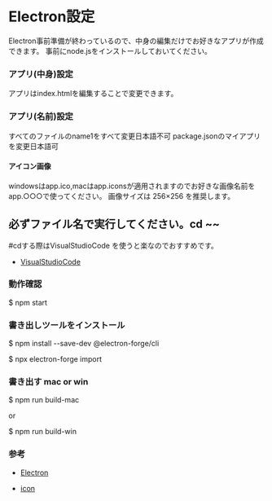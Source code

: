 # Electron設定
<a>Electron事前準備が終わっているので、中身の編集だけでお好きなアプリが作成できます。</a>
<a>事前にnode.jsをインストールしておいてください。</a>

### アプリ(中身)設定
アプリはindex.htmlを編集することで変更できます。

### アプリ(名前)設定
<a>すべてのファイルのname1をすべて変更日本語不可</a>
<a>package.jsonのマイアプリを変更日本語可</a>

#### アイコン画像
<a>windowsはapp.ico,macはapp.iconsが適用されますのでお好きな画像名前をapp.○○○で使ってください。</a>
<a>画像サイズは 256×256 を推奨します。</a>

## 必ずファイル名で実行してください。cd ~~
#cdする際はVisualStudioCode を使うと楽なのでおすすめです。
- [VisualStudioCode](https://code.visualstudio.com)

### 動作確認

<a>$ npm start</a>


### 書き出しツールをインストール

<a>$ npm install --save-dev @electron-forge/cli</a>

<a>$ npx electron-forge import</a>


### 書き出す mac or win

<a>$ npm run build-mac</a>

<a>or</a>

<a>$ npm run build-win</a>


### 参考

- [Electron](https://qiita.com/udayaan/items/dfb324bc6cadeb9a8f6f)

- [icon](https://zenn.dev/sprout2000/books/6f6a0bf2fd301c/viewer/13311)
